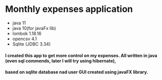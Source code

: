 # Monthly expenses application

* java 11
* java 10(for javaFx lib)
* lombok 1.18.16
* opencsv 4.1
* Sqlite (JDBC 3.34) 

#### I created this app to get more control on my expenses. All written in java (even sql commends, later I will try using hibernate), 
#### based on sqlite database nad user GUI created using javaFX library.      
